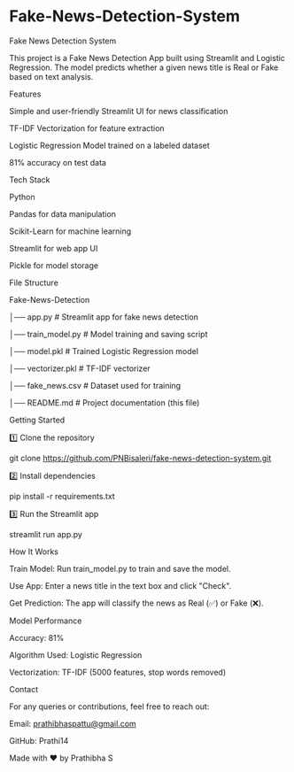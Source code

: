 # Fake-News-Detection-System
Fake News Detection System

This project is a Fake News Detection App built using Streamlit and Logistic Regression. The model predicts whether a given news title is Real or Fake based on text analysis.


Features

Simple and user-friendly Streamlit UI for news classification

TF-IDF Vectorization for feature extraction

Logistic Regression Model trained on a labeled dataset

81% accuracy on test data

Tech Stack

Python

Pandas for data manipulation

Scikit-Learn for machine learning

Streamlit for web app UI

Pickle for model storage


File Structure

Fake-News-Detection

│──  app.py             # Streamlit app for fake news detection

│──  train_model.py     # Model training and saving script

│──  model.pkl          # Trained Logistic Regression model

│──  vectorizer.pkl     # TF-IDF vectorizer

│──  fake_news.csv      # Dataset used for training

│──  README.md          # Project documentation (this file)

Getting Started

1️⃣ Clone the repository

git clone https://github.com/PNBisaleri/fake-news-detection-system.git

2️⃣ Install dependencies

pip install -r requirements.txt

3️⃣ Run the Streamlit app

streamlit run app.py

How It Works

Train Model: Run train_model.py to train and save the model.

Use App: Enter a news title in the text box and click "Check".

Get Prediction: The app will classify the news as Real (✅) or Fake (❌).


Model Performance

Accuracy: 81%

Algorithm Used: Logistic Regression

Vectorization: TF-IDF (5000 features, stop words removed)

Contact

For any queries or contributions, feel free to reach out:

Email: prathibhaspattu@gmail.com

GitHub: Prathi14

Made with ❤️ by Prathibha S
